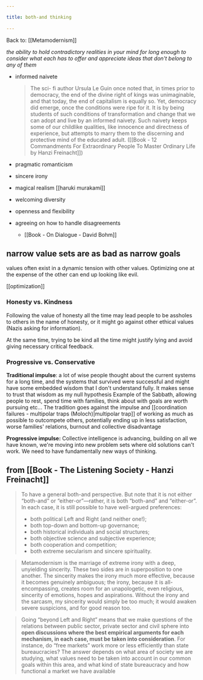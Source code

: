 ```yaml
---
title: both-and thinking 
---
```

Back to: [[Metamodernism]]

*the ability to hold contradictory realities in your mind for long enough to consider what each has to offer and appreciate ideas that don't belong to any of them*

- informed naivete
	> The sci- fi author Ursula Le Guin once noted that, in times prior to democracy, the end of the divine right of kings was unimaginable, and that today, the end of capitalism is equally so. Yet, democracy did emerge, once the conditions were ripe for it. It is by being students of such conditions of transformation and change that we can adopt and live by an informed naivety. Such naivety keeps some of our childlike qualities, like innocence and directness of experience, but attempts to marry them to the discerning and protective mind of the educated adult. ([[Book - 12 Commandments For Extraordinary People To Master Ordinary Life by Hanzi Freinacht]])

- pragmatic romanticism
- sincere irony
- magical realism [[haruki murakami]]

- welcoming diversity
- openness and flexibility
- agreeing on how to handle disagreements
	- [[Book - On Dialogue - David Bohm]]

## narrow value sets are as bad as narrow goals
values often exist in a dynamic tension with other values.  Optimizing one at the expense of the other can end up looking like evil.

[[optimization]]

### Honesty vs. Kindness
Following the value of honesty all the time may lead people to be assholes to others in the name of honesty, or it might go against other ethical values (Nazis asking for information).

At the same time, trying to be kind all the time might justify lying and avoid giving necessary critical feedback.

### Progressive vs. Conservative

**Traditional impulse**: a lot of wise people thought about the current systems for a long time, and the systems that survived were successful and might have some embedded wisdom that I don't understand fully. It makes sense to trust that wisdom as my null hypothesis
	Example of the Sabbath, allowing people to rest, spend time with families, think about with goals are worth pursuing etc... The tradition goes against the impulse and [[coordination failures - multipolar traps (Moloch)|multipolar trap]] of working as much as possible to outcompete others, potentially ending up in less satisfaction, worse families' relations, burnout and collective disadvantage

**Progressive impulse:** Collective intelligence is advancing, building on all we have known, we're moving into new problem sets where old solutions can't work. We need to have fundamentally new ways of thinking.

## from [[Book - The Listening Society - Hanzi Freinacht]]
> To have a general both-and perspective. But note that it is not either “both-and” or “either-or”—rather, it is both “both-and” and “either-or”. In each case, it is still possible to have well-argued preferences: 
> - both political Left and Right (and neither one!); 
> - both top-down and bottom-up governance; 
> - both historical individuals and social structures; 
> - both objective science and subjective experience; 
> - both cooperation and competition; 
> - both extreme secularism and sincere spirituality. 


> Metamodernism is the marriage of extreme irony with a deep, unyielding sincerity. These two sides are in superposition to one another. The sincerity makes the irony much more effective, because it becomes genuinely ambiguous; the irony, because it is all-encompassing, creates room for an unapologetic, even religious, sincerity of emotions, hopes and aspirations. Without the irony and the sarcasm, my sincerity would simply be too much; it would awaken severe suspicions, and for good reason too.

> Going “beyond Left and Right” means that we make questions of the relations between public sector, private sector and civil sphere into **open discussions where the best empirical arguments for each mechanism, in each case, must be taken into consideration**. For instance, do “free markets” work more or less efficiently than state bureaucracies? The answer depends on what area of society we are studying, what values need to be taken into account in our common goals within this area, and what kind of state bureaucracy and how functional a market we have available
